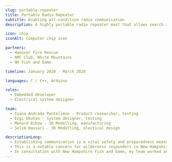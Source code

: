 ```yaml
---
slug: portable-repeater
title: Portable Radio Repeater
subtitle: Enabling all-condition radio communication
description: A highly portable radio repeater mast that allows search and rescue workers to communicate via radio in highly mountainous and dangerous terrain, built to support and improve existing radio infrastructure.

icon: chip
iconAlt: Computer chip icon

partners:
  - Hanover Fire Rescue
  - AMC Club, White Mountains
  - NH Fish and Game

timeline: January 2020 - March 2020

languages: C / C++, Arduino

roles:
  - Embedded developer
  - Electrical system designer

team:
  - Ioana-Andrada Pantelimon - Product researcher, testing
  - Ezgi Okutan - System designer, testing
  - Menard Bibow - 3D Modelling, manufacturing
  - Selim Hassari - 3D Modelling, electical design

descriptionLong:
  - Establishing communication is a vital safety and preparedness measure for first responders when responding to an emergent situation. This is often done with portable radio communication units (think walkie-talkies), and this is very effective in the front country. The issue for backcountry responders or responders in a disaster area with damaged communication networks is that terrain is often not conducive to this required long-distance communication.
  - This is a notable concern for wilderness responders in New Hampshire, which contains the White Mountain range. Vast swaths of this region are designated as wilderness areas, meaning no communication infrastructure can be constructed or maintained. Even though local response groups maintain radio repeaters outside of these wilderness areas, there are large so-called "dead zones" due to the moutainous terrain.
  - In consultation with New Hampshire Fish and Game, my team worked on a proof of concept portable radio repeater which would mitiate the effects of these dead zones. Our repeater would be carried into a zone without reliable radio communication paths and would serve as a middleman for radio broadcasts within the area. The repeater needed to be highly weather resistant, needed to be able to be set up in under 30 minutes, and needed to be able to be carried by a single responder.
---
```

